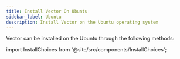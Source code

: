 ```yaml
---
title: Install Vector On Ubuntu
sidebar_label: Ubuntu
description: Install Vector on the Ubuntu operating system
---
```


Vector can be installed on the Ubuntu through the following methods:

import InstallChoices from '@site/src/components/InstallChoices';

<InstallChoices docker={true} os="Linux" packageManager="DPKG" />



